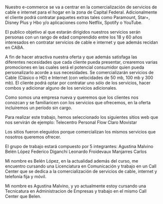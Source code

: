  Nuestro e-commerce se va a centrar en la comercialización de servicios de cable e internet para el hogar en la zona de Capital Federal. 
 Adicionalmente el cliente podrá contratar paquetes extras tales como Paramount, Star+, Disney Plus y Hbo y/o
 aplicaciones como Netflix, Spotify o YouTube.

El publico objetivo al que estarán dirigidos nuestros servicios serán personas con un rango de edad comprendido entre los 18 y 60 años interesados en contratar servicios de cable e internet y que además recidan en CABA.

A fin de hacer atractiva nuestra oferta y que además satisfaga las diferentes necesidades que cada cliente pueda presentar, crearemos varias promociones en las cuales será el potencial consumidor quien pueda personalizarlo acorde a sus necesidades. Se comercializarán  servicios de Cable (Clásico o HD) e Internet (con velocidades de 50 mb, 100 mb y 300 mb). El cliente podrá optar por contratar uno sólo de los servicios, hacer combos y adicionar alguno de los servicios adicionales.

Como somos una empresa nueva y queremos que los clientes nos conozcan y se familiaricen con los servicios que ofrecemos, en la oferta incluiremos un período sin cargo.

Para realizar este trabajo, hemos seleccionado los siguientes sitios web que nos servirán de ejemplo:
Telecentro
Personal Flow
Claro
Movistar

Los sitios fueron eleguidos porque comercializan los mismos servicios que nosotros queremos ofrecer.

El grupo de trabajo estará compuesto por 5 integrantes:
Agustina Malvino
Belén López
Federico Diganchi
Leonardo Froidevaux
Manjarres Carlos


Mi nombre es Belén López, en la actualidad además del curso, me encuentro cursando una Licenciatura en Comunicación y trabajo en un Call Center que se dedica a la comercialización  de servicios de cable, internet y telefonía fija y móvil.

Mi nombre es Agustina Malvino, y yo actualmente estoy cursando una Tecnicatura en Administracion de Empresas y trabajo en el mismo Call Center que Belen. 
